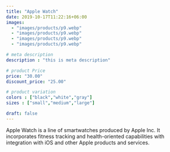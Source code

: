 ```yaml
---
title: "Apple Watch"
date: 2019-10-17T11:22:16+06:00
images: 
  - "images/products/p9.webp"
  - "images/products/p9.webp"
  - "images/products/p9.webp"
  - "images/products/p9.webp"

# meta description
description : "this is meta description"

# product Price
price: "30.00"
discount_price: "25.00"

# product variation
colors : ["black","white","gray"]
sizes : ["small","medium","large"]

draft: false
---
```


Apple Watch is a line of smartwatches produced by Apple Inc. It incorporates fitness tracking and health-oriented capabilities with integration with iOS and other Apple products and services.
